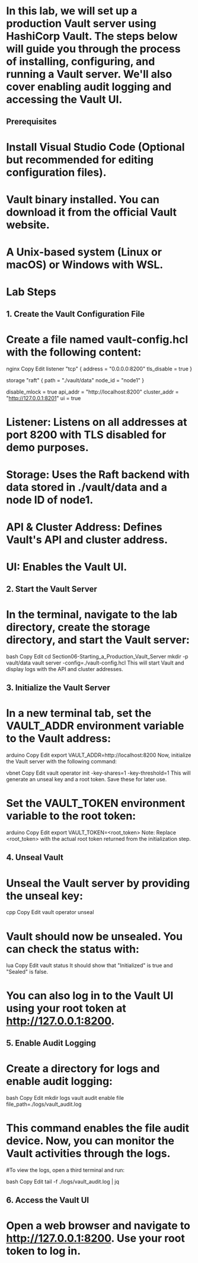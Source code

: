 # In this lab, we will set up a production Vault server using HashiCorp Vault. The steps below will guide you through the process of installing, configuring, and running a Vault server. We'll also cover enabling audit logging and accessing the Vault UI.

## Prerequisites
# Install Visual Studio Code (Optional but recommended for editing configuration files).

# Vault binary installed. You can download it from the official Vault website.

# A Unix-based system (Linux or macOS) or Windows with WSL.

# Lab Steps
## 1. Create the Vault Configuration File
# Create a file named vault-config.hcl with the following content:

nginx
Copy
Edit
listener "tcp" {
  address = "0.0.0.0:8200"
  tls_disable = true
}

storage "raft" {
  path    = "./vault/data"
  node_id = "node1"
}

disable_mlock = true
api_addr = "http://localhost:8200"
cluster_addr = "http://127.0.0.1:8201"
ui = true

# Listener: Listens on all addresses at port 8200 with TLS disabled for demo purposes.

# Storage: Uses the Raft backend with data stored in ./vault/data and a node ID of node1.

# API & Cluster Address: Defines Vault's API and cluster address.

# UI: Enables the Vault UI.

## 2. Start the Vault Server
# In the terminal, navigate to the lab directory, create the storage directory, and start the Vault server:

bash
Copy
Edit
cd Section06-Starting_a_Production_Vault_Server
mkdir -p vault/data
vault server -config=./vault-config.hcl
This will start Vault and display logs with the API and cluster addresses.

## 3. Initialize the Vault Server
# In a new terminal tab, set the VAULT_ADDR environment variable to the Vault address:

arduino
Copy
Edit
export VAULT_ADDR=http://localhost:8200
Now, initialize the Vault server with the following command:

vbnet
Copy
Edit
vault operator init -key-shares=1 -key-threshold=1
This will generate an unseal key and a root token. Save these for later use.

# Set the VAULT_TOKEN environment variable to the root token:

arduino
Copy
Edit
export VAULT_TOKEN=<root_token>
Note: Replace <root_token> with the actual root token returned from the initialization step.

## 4. Unseal Vault
# Unseal the Vault server by providing the unseal key:

cpp
Copy
Edit
vault operator unseal

# Vault should now be unsealed. You can check the status with:

lua
Copy
Edit
vault status
It should show that "Initialized" is true and "Sealed" is false.

# You can also log in to the Vault UI using your root token at http://127.0.0.1:8200.

## 5. Enable Audit Logging
# Create a directory for logs and enable audit logging:

bash
Copy
Edit
mkdir logs
vault audit enable file file_path=./logs/vault_audit.log

# This command enables the file audit device. Now, you can monitor the Vault activities through the logs.
#To view the logs, open a third terminal and run:

bash
Copy
Edit
tail -f ./logs/vault_audit.log | jq

## 6. Access the Vault UI
# Open a web browser and navigate to http://127.0.0.1:8200. Use your root token to log in.
